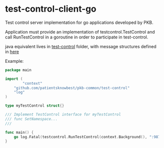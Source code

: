 # test-control-client-go

Test control server implementation for go applications developed by PKB.

Application must provide an implementation of testcontrol.TestControl and call RunTestControl in a goroutine in order to 
participate in test-control.

java equivalent lives in [test-control](../test-control) folder, with message structures defined in [here](../test-control-client/src/main/java/com/pkb/common/testcontrol/message)

Example:

```go
package main

import (
        "context"
	"github.com/patientsknowbest/pkb-common/test-control"
	"log"
)

type myTestControl struct{}

/// Implement TestControl interface for myTestControl
/// func SetNamespace...
///

func main() {
	go log.Fatal(testcontrol.RunTestControl(context.Background(), ":9876", "http://test-control:9876", "foo", "http://foo:9876", myTestControl{}))
}
```
